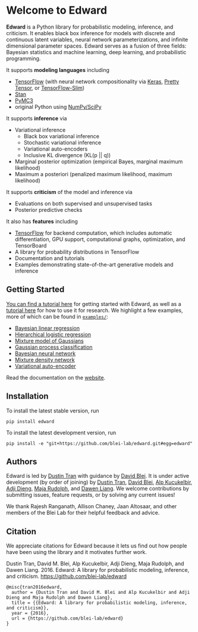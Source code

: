 # Welcome to Edward

__Edward__ is a Python library for probabilistic modeling, inference,
and criticism. It enables black box inference for models with discrete
and continuous latent variables, neural network parameterizations, and
infinite dimensional parameter spaces. Edward serves as a fusion of
three fields: Bayesian statistics and machine learning, deep learning,
and probabilistic programming.

It supports __modeling languages__ including

* [TensorFlow](https://www.tensorflow.org) (with neural network compositionality via [Keras](http://keras.io), [Pretty Tensor](https://github.com/google/prettytensor), or [TensorFlow-Slim](https://github.com/tensorflow/models/blob/master/inception/inception/slim/README.md))
* [Stan](http://mc-stan.org)
* [PyMC3](http://pymc-devs.github.io/pymc3/)
* original Python using [NumPy/SciPy](http://scipy.org/)

It supports __inference__ via

* Variational inference
    * Black box variational inference
    * Stochastic variational inference
    * Variational auto-encoders
    * Inclusive KL divergence (KL(p || q))
* Marginal posterior optimization (empirical Bayes, marginal maximum likelihood)
* Maximum a posteriori (penalized maximum likelihood, maximum likelihood)

It supports __criticism__ of the model and inference via

* Evaluations on both supervised and unsupervised tasks
* Posterior predictive checks

It also has __features__ including

* [TensorFlow](https://www.tensorflow.org) for backend computation, which includes automatic differentiation, GPU support, computational graphs, optimization, and TensorBoard
* A library for probability distributions in TensorFlow
* Documentation and tutorials
* Examples demonstrating state-of-the-art generative models and inference

## Getting Started

[You can find a tutorial here](getting-started.md)
for getting started with Edward, as well as a
[tutorial here](tutorial-research.md)
for how to use it for research. We highlight a few examples, more of
which can be found in [`examples/`](https://github.com/blei-lab/edward/tree/master/examples):

* [Bayesian linear regression](https://github.com/blei-lab/edward/blob/master/examples/bayesian_linear_regression.py)
* [Hierarchical logistic regression](https://github.com/blei-lab/edward/blob/master/examples/hierarchical_logistic_regression.py)
* [Mixture model of Gaussians](https://github.com/blei-lab/edward/blob/master/examples/mixture_gaussian.py)
* [Gaussian process classification](https://github.com/blei-lab/edward/blob/master/examples/gp_classification.py)
* [Bayesian neural network](https://github.com/blei-lab/edward/blob/master/examples/bayesian_nn.py)
* [Mixture density network](https://github.com/blei-lab/edward/blob/master/examples/mixture_density_network.py)
* [Variational auto-encoder](https://github.com/blei-lab/edward/blob/master/examples/convolutional_vae.py)

Read the documentation on the [website](index.md).

## Installation

To install the latest stable version, run
```{bash}
pip install edward
```
To install the latest development version, run
```{bash}
pip install -e "git+https://github.com/blei-lab/edward.git#egg=edward"
```

## Authors

Edward is led by [Dustin Tran](http://dustintran.com) with guidance by [David Blei](http://www.cs.columbia.edu/~blei/). It is under active development (by order of joining) by [Dustin Tran](http://dustintran.com), [David Blei](http://www.cs.columbia.edu/~blei/), [Alp Kucukelbir](http://www.proditus.com/), [Adji Dieng](http://stat.columbia.edu/~diengadji/), [Maja Rudolph](http://maja-rita-rudolph.com/), and [Dawen Liang](http://www.ee.columbia.edu/~dliang/). We welcome contributions by submitting issues, feature requests, or by solving any current issues!

We thank Rajesh Ranganath, Allison Chaney, Jaan Altosaar, and other members of the Blei Lab for their helpful feedback and advice.

## Citation

We appreciate citations for Edward because it lets us find out how
people have been using the library and it motivates further work.

Dustin Tran, David M. Blei, Alp Kucukelbir, Adji Dieng, Maja Rudolph, and Dawen Liang. 2016. Edward: A library for probabilistic modeling, inference, and criticism. https://github.com/blei-lab/edward
```
@misc{tran2016edward,
  author = {Dustin Tran and David M. Blei and Alp Kucukelbir and Adji Dieng and Maja Rudolph and Dawen Liang},
  title = {{Edward: A library for probabilistic modeling, inference, and criticism}},
  year = {2016},
  url = {https://github.com/blei-lab/edward}
}
```
